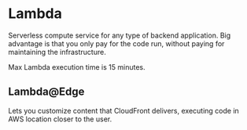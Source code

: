 # Lambda

Serverless compute service for any type of backend application. Big advantage is that you only pay for the code run, without paying for maintaining the infrastructure. 

Max Lambda execution time is 15 minutes. 

## Lambda@Edge
Lets you customize content that CloudFront delivers, executing code in AWS location closer to the user. 
